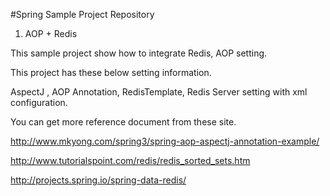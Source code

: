 #Spring Sample Project Repository
1. AOP + Redis

This sample project show how to integrate Redis, AOP setting.

This project has these below setting information. 

AspectJ , AOP Annotation, RedisTemplate, Redis Server setting with xml configuration.

You can get more reference document from these site.

http://www.mkyong.com/spring3/spring-aop-aspectj-annotation-example/

http://www.tutorialspoint.com/redis/redis_sorted_sets.htm

http://projects.spring.io/spring-data-redis/
